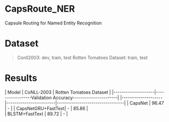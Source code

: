 # CapsRoute_NER
Capsule Routing for Named Entity Recognition

# Dataset

> Conll2003: dev, train, test 
> Rotten Tomatoes Dataset: train, test

# Results


|       Model        |       CoNLL-2003       |     Rotten Tomatoes Dataset     |
|--------------------|-----------------Validation Accuracy----------------------|
|--------------------|------------------------|---------------------------------|
| CapsNet            |        96.47           |              -                  |
| CapsNetGRU+FastText|          -             |            85.86                |          
| BLSTM+FastText     |        89.72           |              -                  |                 
